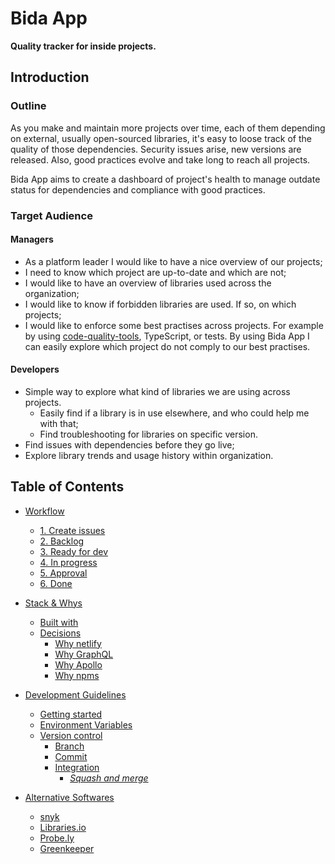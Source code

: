# Bida App

**Quality tracker for inside projects.**

## Introduction

### Outline

As you make and maintain more projects over time, each of them depending on external, usually open-sourced libraries, it's easy to loose track of the quality of those dependencies. Security issues arise, new versions are released. Also, good practices evolve and take long to reach all projects.

Bida App aims to create a dashboard of project's health to manage outdate status for dependencies and compliance with good practices.

### Target Audience

#### Managers

- As a platform leader I would like to have a nice overview of our projects;
- I need to know which project are up-to-date and which are not;
- I would like to have an overview of libraries used across the organization;
- I would like to know if forbidden libraries are used. If so, on which projects;
- I would like to enforce some best practises across projects. For example by using [code-quality-tools](https://github.com/strvcom/code-quality-tools), TypeScript, or tests. By using Bida App I can easily explore which project do not comply to our best practises.

#### Developers

- Simple way to explore what kind of libraries we are using across projects.
  - Easily find if a library is in use elsewhere, and who could help me with that;
  - Find troubleshooting for libraries on specific version.
- Find issues with dependencies before they go live;
- Explore library trends and usage history within organization.

## Table of Contents

<!--toc-start-->

- [Workflow](docs/00-flow.md#workflow)
  - [1. Create issues](docs/00-flow.md#1-create-issues)
  - [2. Backlog](docs/00-flow.md#2-backlog)
  - [3. Ready for dev](docs/00-flow.md#3-ready-for-dev)
  - [4. In progress](docs/00-flow.md#4-in-progress)
  - [5. Approval](docs/00-flow.md#5-approval)
  - [6. Done](docs/00-flow.md#6-done)

- [Stack &amp; Whys](docs/01-stack.md#stack--whys)
  - [Built with](docs/01-stack.md#built-with)
  - [Decisions](docs/01-stack.md#decisions)
    - [Why netlify](docs/01-stack.md#why-netlify)
    - [Why GraphQL](docs/01-stack.md#why-graphql)
    - [Why Apollo](docs/01-stack.md#why-apollo)
    - [Why <a href="https://npms.io/" rel="nofollow">npms</a>](docs/01-stack.md#why-npms)

- [Development Guidelines](docs/02-development.md#development-guidelines)
  - [Getting started](docs/02-development.md#getting-started)
  - [Environment Variables](docs/02-development.md#environment-variables)
  - [Version control](docs/02-development.md#version-control)
    - [Branch](docs/02-development.md#branch)
    - [Commit](docs/02-development.md#commit)
    - [Integration](docs/02-development.md#integration)
      - [<em>Squash and merge</em>](docs/02-development.md#squash-and-merge)

- [Alternative Softwares](docs/03-alternatives.md#alternative-softwares)
  - [<a href="https://snyk.io/" rel="nofollow">snyk</a>](docs/03-alternatives.md#snyk)
  - [<a href="https://libraries.io/" rel="nofollow">Libraries.io</a>](docs/03-alternatives.md#librariesio)
  - [<a href="https://probely.com/" rel="nofollow">Probe.ly</a>](docs/03-alternatives.md#probely)
  - [<a href="https://greenkeeper.io" rel="nofollow">Greenkeeper</a>](docs/03-alternatives.md#greenkeeper)


<!--toc-end-->

